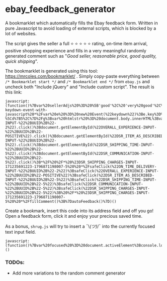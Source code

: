 # ebay_feedback_generator

A bookmarklet which automatically fills the Ebay feedback form.
Written in pure Javascript to avoid loading of external scripts, which is blocked by a lot of websites.

The script gives the seller a full :star: :star: :star: :star: :star: rating, on-time item arrival, positive shopping experience and fills in a very meaningful randomly generated comment such as "*Good seller, reasonable price, good quality, quick shipping*".

The bookmarklet is generated using this tool: https://mrcoles.com/bookmarklet/ . Simply copy-paste everything between `/* Bookmarklet start */` and `/* Bookmarklet end */` from `ebay.js` and uncheck both "Include jQuery" and "Include custom script". The result is this link:

```
javascript:(function()%7Bvar%20sellerAdjs%20%3D%20%5B'good'%2C%20'very%20good'%2C%20'nice'%2C%20'reliable'%5D%3Bvar%20qualityAdjs%20%3D%20%5B'very%20good'%2C%20'very%20high'%2C%20'good'%2C%20'high'%5D%3Bvar%20priceAdjs%20%3D%20%5B'good'%2C%20'very%20low'%2C%20'reasonable'%2C%20'affordable'%5D%3Bvar%20shippingAdjs%20%3D%20%5B'fast'%2C%20'quick'%5D%3Bfunction%20randomItem(array)%20%7Breturn%20array%5BMath.floor(Math.random()*array.length)%5D%3B%7Dfunction%20cap(string)%20%7Breturn%20string.charAt(0).toUpperCase()%20%2B%20string.slice(1)%3B%7Dfunction%20safeClick(id)%20%7Bvar%20el%20%3D%20document.getElementById(id)%3Bif(el!%3Dnull)%7Bel.click()%3B%7D%7Dfunction%20fillComment()%20%7Bvar%20commentInput%20%3D%20document.getElementsByName('OVERALL_EXPERIENCE_COMMENT')%5B0%5D%3Bcomment%20%3D%20cap(randomItem(sellerAdjs))%20%2B%20%22%20seller%2C%20%22%20%2B%20randomItem(priceAdjs)%20%2B%20%22%20price%2C%20%22%20%2B%20randomItem(qualityAdjs)%20%2B%20%22%20quality%2C%20%22%20%2B%20randomItem(shippingAdjs)%20%2B%20%22%20shipping%22%3BcommentInput.value%20%3D%20comment%3B%2F*%20https%3A%2F%2Felgervanboxtel.nl%2Fsite%2Fblog%2Fsimulate-keydown-event-with-javascript%20*%2Fvar%20e%20%3D%20new%20Event(%22keydown%22)%3Be.key%3D%220%22%3Be.keyCode%3D0%3Be.which%3De.keyCode%3Be.altKey%3Dfalse%3Be.ctrlKey%3Dtrue%3Be.shiftKey%3Dfalse%3Be.metaKey%3Dfalse%3Be.bubbles%3Dtrue%3BcommentInput.dispatchEvent(e)%3B%7Dfunction%20autoFeedback()%20%7BidRe%20%3D%20%2F%5Cd%7B5%2C%7D-%5Cd%7B5%2C%7D%2Fg%3Bvar%20htmlstr%20%3D%20document.body.innerHTML%3Bvar%20UUID%20%3D%20idRe.exec(htmlstr)%5B0%5D%3Bconsole.log(UUID)%3B%2F*document.getElementById(%22ON_TIME_DELIVERY-INPUT-%22%2BUUID%2B%22-2%22).click()%3Bdocument.getElementById(%22OVERALL_EXPERIENCE-INPUT-%22%2BUUID%2B%22-POSITIVE%22).click()%3Bdocument.getElementById(%22DSR_ITEM_AS_DESCRIBED-INPUT-%22%2BUUID%2B%22-5%22).click()%3Bdocument.getElementById(%22DSR_SHIPPING_TIME-INPUT-%22%2BUUID%2B%22-5%22).click()%3Bdocument.getElementById(%22DSR_COMMUNICATION-INPUT-%22%2BUUID%2B%22-5%22).click()%3B*%2F%20%2F*%20%23DSR_SHIPPING_CHARGES-INPUT-171235691223-1796871198007-5%20%20*%2FsafeClick(%22ON_TIME_DELIVERY-INPUT-%22%2BUUID%2B%22-2%22)%3BsafeClick(%22OVERALL_EXPERIENCE-INPUT-%22%2BUUID%2B%22-POSITIVE%22)%3BsafeClick(%22DSR_ITEM_AS_DESCRIBED-INPUT-%22%2BUUID%2B%22-5%22)%3BsafeClick(%22DSR_SHIPPING_TIME-INPUT-%22%2BUUID%2B%22-5%22)%3BsafeClick(%22DSR_COMMUNICATION-INPUT-%22%2BUUID%2B%22-5%22)%3BsafeClick(%22DSR_SHIPPING_CHARGES-INPUT-%22%2BUUID%2B%22-5%22)%3B%20%2F*%20%23DSR_SHIPPING_CHARGES-INPUT-171235691223-1796871198007-5%20%20*%2FfillComment()%3B%7DautoFeedback()%7D)()
```

Create a bookmark, insert this code into its address field and off you go! Open a feedback form, click it and enjoy your precious saved time. 

As a bonus, `shrug.js` will try to insert a ¯\\_(ツ)_/¯ into the currently focused text input field. 
```
javascript:(function()%7Bvar%20focused%20%3D%20document.activeElement%3Bconsole.log(focused.tagName)%3Bif(focused.tagName%3D%3D%22INPUT%22)%7Bfocused.value%20%3D%20focused.value%20%2B%20%22%C2%AF%5C%5C_(%E3%83%84)_%2F%C2%AF%22%7Delse%7Bfocused.innerHTML%20%3D%20focused.innerHTML%20%2B%20%22%C2%AF%5C%5C_(%E3%83%84)_%2F%C2%AF%22%3B%7D%7D)()
```

### TODOs:
 - Add more variations to the random comment generator


